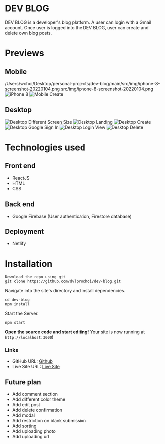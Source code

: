 # DEV BLOG

DEV BLOG is a developer's blog platform. A user can login with a Gmail account. Once user is logged into the DEV BLOG, user can create and delete own blog posts.

# Previews

## Mobile

/Users/wchoi/Desktop/personal-projects/dev-blog/main/src/img/iphone-8-screenshot-20220104.png
src/img/iphone-8-screenshot-20220104.png
![iPhone 8](https://raw.githubusercontent.com/dvlprwchoi/dev-blog/main/src/img/iphone-8-screenshot-20220104.png)
![Mobile Create](https://raw.githubusercontent.com/dvlprwchoi/dev-blog/main/src/img/mobile-create-view-screenshot-20220104.png)

## Desktop

![Desktop Different Screen Size](https://raw.githubusercontent.com/dvlprwchoi/dev-blog/main/src/img/different-size-screenshot-20220104.png)
![Desktop Landing](https://raw.githubusercontent.com/dvlprwchoi/dev-blog/main/src/img/desktop-landing-view-screenshot-20220104.png)
![Desktop Create](https://raw.githubusercontent.com/dvlprwchoi/dev-blog/main/src/img/desktop-create-view-screenshot-20220104.png)
![Desktop Google Sign In](https://raw.githubusercontent.com/dvlprwchoi/dev-blog/main/src/img/desktop-google-view-screenshot-20220104.png)
![Desktop Login View](https://raw.githubusercontent.com/dvlprwchoi/dev-blog/main/src/img/desktop-login-view-screenshot-20220104.png)
![Desktop Delete](https://raw.githubusercontent.com/dvlprwchoi/dev-blog/main/src/img/desktop-login-delete-view-screenshot-20220104.png)

# Technologies used

## Front end

- ReactJS
- HTML
- CSS

## Back end

- Google Firebase (User authentication, Firestore database)

## Deployment

- Netlify

# Installation

```shell
Download the repo using git
git clone https://github.com/dvlprwchoi/dev-blog.git
```

Navigate into the site's directory and install dependencies.

```shell
cd dev-blog
npm install
```

Start the Server.

```shell
npm start
```

**Open the source code and start editing!**
Your site is now running at `http://localhost:3000`!

### Links

- GitHub URL: [Github](https://github.com/dvlprwchoi/dev-blog)
- Live Site URL: [Live Site](https://woosik-dev-blog.netlify.app/)

## Future plan

- Add comment section
- Add different color theme
- Add edit post
- Add delete confirmation
- Add modal
- Add restriction on blank submission
- Add sorting
- Add uploading photo
- Add uploading url
